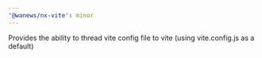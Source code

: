 ```yaml
---
'@wanews/nx-vite': minor
---
```


Provides the ability to thread vite config file to vite (using vite.config.js as a default)
